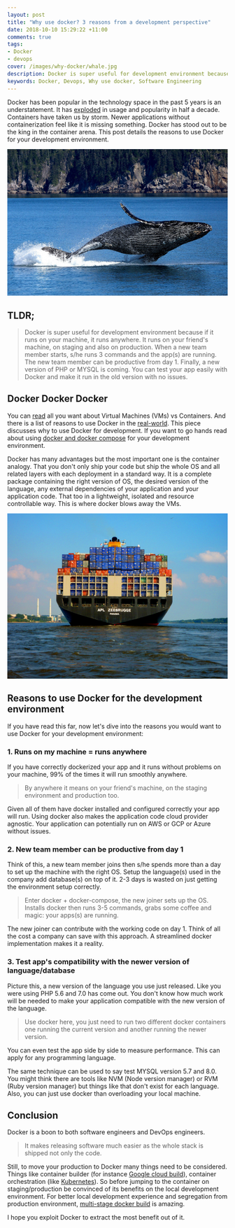 ```yaml
---
layout: post
title: "Why use docker? 3 reasons from a development perspective"
date: 2018-10-10 15:29:22 +11:00
comments: true
tags:
- Docker
- devops
cover: /images/why-docker/whale.jpg
description: Docker is super useful for development environment because if it runs on your machine, it runs anywhere. It makes on-boarding new team members a lot easier.
keywords: Docker, Devops, Why use docker, Software Engineering
---
```


Docker has been popular in the technology space in the past 5 years is an understatement. It has [exploded](https://trends.google.com/trends/explore?date=2013-09-08%202018-10-08&q=%2Fm%2F0wkcjgj) in usage and popularity in half a decade. Containers have taken us by storm. Newer applications without containerization feel like it is missing something. Docker has stood out to be the king in the container arena. This post details the reasons to use Docker for your development environment.

<!-- more -->

<img class="center" loading="lazy" src="/images/why-docker/whale.jpg" title="Why use docker? 3 reasons from a development perspective" alt="Why use docker? 3 reasons from a development perspective">

## TLDR;

> Docker is super useful for development environment because if it runs on your machine, it runs anywhere. It runs on your friend's machine, on staging and also on production. When a new team member starts, s/he runs 3 commands and the app(s) are running. The new team member can be productive from day 1. Finally, a new version of PHP or MYSQL is coming. You can test your app easily with Docker and make it run in the old version with no issues.

## Docker Docker Docker

You can [read](https://runnable.com/docker/why-use-docker) all you want about Virtual Machines (VMs) vs Containers. And there is a list of reasons to use Docker in the [real-world](https://www.airpair.com/docker/posts/8-proven-real-world-ways-to-use-docker). This piece discusses why to use Docker for development. If you want to go hands read about using [docker and docker compose](https://geshan.com.np/blog/2017/05/how-to-use-docker-compose-with-virtual-hosts-and-services-like-db-for-dev-environment/) for your development environment.

Docker has many advantages but the most important one is the container analogy. That you don't only ship your code but ship the whole OS and all related layers with each deployment in a standard way. It is a complete package containing the right version of OS, the desired version of the language, any external dependencies of your application and your application code. That too in a lightweight, isolated and resource controllable way. This is where docker blows away the VMs.

<img class="center" loading="lazy" src="/images/why-docker/ship.jpg" title="Why use docker? 3 reasons from a development perspective" alt="Why use docker? 3 reasons from a development perspective">

## Reasons to use Docker for the development environment

If you have read this far, now let's dive into the reasons you would want to use Docker for your development environment:

### 1. Runs on my machine = runs anywhere

If you have correctly dockerized your app and it runs without problems on your machine, 99% of the times it will run smoothly anywhere. 

> By anywhere it means on your friend's machine, on the staging environment and production too.

Given all of them have docker installed and configured correctly your app will run. Using docker also makes the application code cloud provider agnostic. Your application can potentially run on AWS or GCP or Azure without issues.

### 2. New team member can be productive from day 1

Think of this, a new team member joins then s/he spends more than a day to set up the machine with the right OS. Setup the language(s) used in the company add database(s) on top of it. 2-3 days is wasted on just getting the environment setup correctly.

> Enter docker + docker-compose, the new joiner sets up the OS. Installs docker then runs 3-5 commands, grabs some coffee and magic: your apps(s) are running.

The new joiner can contribute with the working code on day 1. Think of all the cost a company can save with this approach. A streamlined docker implementation makes it a reality.

### 3. Test app's compatibility with the newer version of language/database

Picture this, a new version of the language you use just released. Like you were using PHP 5.6 and 7.0 has come out. You don't know how much work will be needed to make your application compatible with the new version of the language.

> Use docker here, you just need to run two different docker containers one running the current version and another running the newer version. 

You can even test the app side by side to measure performance. This can apply for any programming language.

The same technique can be used to say test MYSQL version 5.7 and 8.0. You might think there are tools like NVM (Node version manager) or RVM (Ruby version manager) but things like that don't exist for each language. Also, you can just use docker than overloading your local machine.

## Conclusion

Docker is a boon to both software engineers and DevOps engineers.

> It makes releasing software much easier as the whole stack is shipped not only the code. 

Still, to move your production to Docker many things need to be considered. Things like container builder (for instance [Google cloud build](https://cloud.google.com/cloud-build/docs/)), container orchestration (like [Kubernetes](https://kubernetes.io/)). So before jumping to the container on staging/production be convinced of its benefits on the local development environment. For better local development experience and segregation from production environment, [multi-stage docker build](/blog/2019/11/how-to-use-docker-multi-stage-build/) is amazing.

I hope you exploit Docker to extract the most benefit out of it.
